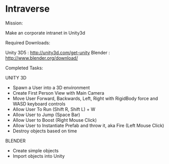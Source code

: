 # Intraverse

Mission:

Make an corporate intranet in Unity3d

Required Downloads:

Unity 3D5 : http://unity3d.com/get-unity
Blender   : http://www.blender.org/download/


Completed Tasks:

UNITY 3D

* Spawn a User into a 3D environment
* Create First Person View with Main Camera
* Move User Forward, Backwards, Left, Right with RigidBody force and WASD keyboard controls
* Allow User To Run (Shift R, Shift L) + W
* Allow User to Jump (Space Bar)
* Allow User to Boost (Right Mouse Click)
* Allow User to Instantiate Prefab and throw it, aka Fire (Left Mouse Click)
* Destroy objects based on time

BLENDER 

* Create simple objects
* Import objects into Unity







